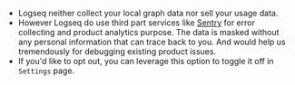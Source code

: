 - Logseq neither collect your local graph data nor sell your usage data.
- However Logseq do use third part services like [Sentry](https://sentry.io/) for error collecting and product analytics purpose. The data is masked without any personal information that can trace back to you. And would help us tremendously for debugging existing product issues.
- If you'd like to opt out, you can leverage this option to toggle it off in `Settings` page.